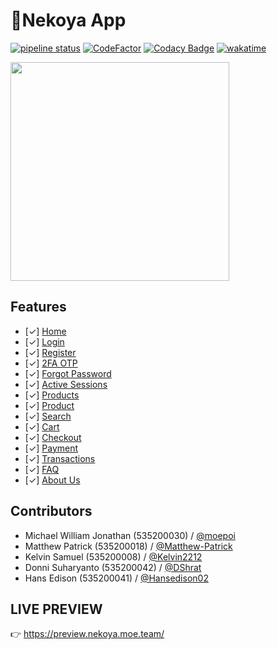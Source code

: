 # 🌟**Nekoya App**

[![pipeline status](https://gitlab.com/nekoya/app/badges/main/pipeline.svg)](https://gitlab.com/nekoya/app/-/jobs)
[![CodeFactor](https://www.codefactor.io/repository/github/nekoya-site/app/badge)](https://www.codefactor.io/repository/github/nekoya-site/app)
[![Codacy Badge](https://app.codacy.com/project/badge/Grade/bd9bc51190ed4140b1b8677b46ed58c8)](https://www.codacy.com/gl/nekoya/app/dashboard?utm_source=gitlab.com&amp;utm_medium=referral&amp;utm_content=nekoya/app&amp;utm_campaign=Badge_Grade)
[![wakatime](https://wakatime.com/badge/gitlab/nekoya/app.svg)](https://wakatime.com/badge/gitlab/nekoya/app)

<img src="https://telegra.ph/file/628a174121081bd03aa07.png" width="350">

## Features
- [✓] [Home](https://gitlab.com/nekoya/app/-/issues/12)
- [✓] [Login](https://gitlab.com/nekoya/app/-/issues/11)
- [✓] [Register](https://gitlab.com/nekoya/app/-/issues/4)
- [✓] [2FA OTP](https://gitlab.com/nekoya/app/-/issues/1)
- [✓] [Forgot Password](https://gitlab.com/nekoya/app/-/issues/2)
- [✓] [Active Sessions](https://gitlab.com/nekoya/app/-/issues/10)
- [✓] [Products](https://gitlab.com/nekoya/app/-/issues/6)
- [✓] [Product](https://gitlab.com/nekoya/app/-/issues/7)
- [✓] [Search](https://gitlab.com/nekoya/app/-/issues/16)
- [✓] [Cart](https://gitlab.com/nekoya/app/-/issues/8)
- [✓] [Checkout](https://gitlab.com/nekoya/app/-/issues/5)
- [✓] [Payment](https://gitlab.com/nekoya/app/-/issues/3)
- [✓] [Transactions](https://gitlab.com/nekoya/app/-/issues/9)
- [✓] [FAQ](https://gitlab.com/nekoya/app/-/issues/15)
- [✓] [About Us](https://gitlab.com/nekoya/app/-/issues/14)

## Contributors
- Michael William Jonathan (535200030) / [@moepoi](https://github.com/moepoi)
- Matthew Patrick (535200018) / [@Matthew-Patrick](https://github.com/Matthew-Patrick)
- Kelvin Samuel (535200008) / [@Kelvin2212](https://github.com/Kelvin2212)
- Donni Suharyanto (535200042) / [@DShrat](https://github.com/DShrat)
- Hans Edison (535200041) / [@Hansedison02](https://github.com/Hansedison02)

## LIVE PREVIEW
👉 https://preview.nekoya.moe.team/